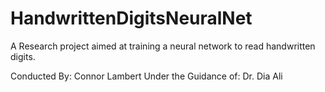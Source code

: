 # HandwrittenDigitsNeuralNet
A Research project aimed at training a neural network to read handwritten digits.

Conducted By: Connor Lambert
Under the Guidance of: Dr. Dia Ali
